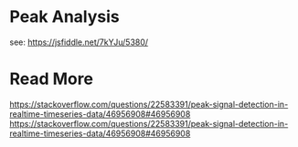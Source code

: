 # Peak Analysis

see: https://jsfiddle.net/7kYJu/5380/

# Read More

https://stackoverflow.com/questions/22583391/peak-signal-detection-in-realtime-timeseries-data/46956908#46956908
https://stackoverflow.com/questions/22583391/peak-signal-detection-in-realtime-timeseries-data/46956908#46956908
